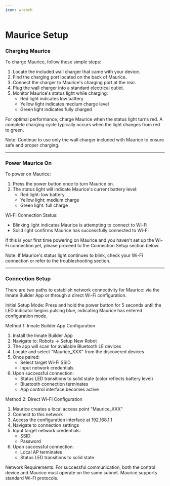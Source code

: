 ```yaml
---
icon: wrench
---
```


# Maurice Setup

### Charging Maurice

To charge Maurice, follow these simple steps:

1. Locate the included wall charger that came with your device.
2. Find the charging port located on the back of Maurice.
3. Connect the charger to Maurice's charging port at the rear.
4. Plug the wall charger into a standard electrical outlet.
5. Monitor Maurice's status light while charging:
   * Red light indicates low battery
   * Yellow light indicates medium charge level
   * Green light indicates fully charged

For optimal performance, charge Maurice when the status light turns red. A complete charging cycle typically occurs when the light changes from red to green.

Note: Continue to use only the wall charger included with Maurice to ensure safe and proper charging.

***

### Power Maurice On

To power on Maurice:

1. Press the power button once to turn Maurice on.
2. The status light will indicate Maurice's current battery level:
   * Red light: low battery
   * Yellow light: medium charge
   * Green light: full charge

Wi-Fi Connection Status:

* Blinking light indicates Maurice is attempting to connect to Wi-Fi
* Solid light confirms Maurice has successfully connected to Wi-Fi

If this is your first time powering on Maurice and you haven't set up the Wi-Fi connection yet, please proceed to the Connection Setup section below.

Note: If Maurice's status light continues to blink, check your Wi-Fi connection or refer to the troubleshooting section.

***

### Connection Setup

There are two paths to establish network connectivity for Maurice: via the Innate Builder App or through a direct Wi-Fi configuration.

Initial Setup Mode: Press and hold the power button for 5 seconds until the LED indicator begins pulsing blue, indicating Maurice has entered configuration mode.

Method 1: Innate Builder App Configuration

1. Install the Innate Builder App
2. Navigate to: Robots → Setup New Robot
3. The app will scan for available Bluetooth LE devices
4. Locate and select "Maurice\_XXX" from the discovered devices
5. Once paired:
   * Select target Wi-Fi SSID
   * Input network credentials
6. Upon successful connection:
   * Status LED transitions to solid state (color reflects battery level)
   * Bluetooth connection terminates
   * App control interface becomes active

Method 2: Direct Wi-Fi Configuration

1. Maurice creates a local access point "Maurice\_XXX"
2. Connect to this network
3. Access the configuration interface at 192.168.1.1
4. Navigate to connection settings
5. Input target network credentials:
   * SSID
   * Password
6. Upon successful connection:
   * Local AP terminates
   * Status LED transitions to solid state

Network Requirements: For successful communication, both the control device and Maurice must operate on the same subnet. Maurice supports standard Wi-Fi protocols.
